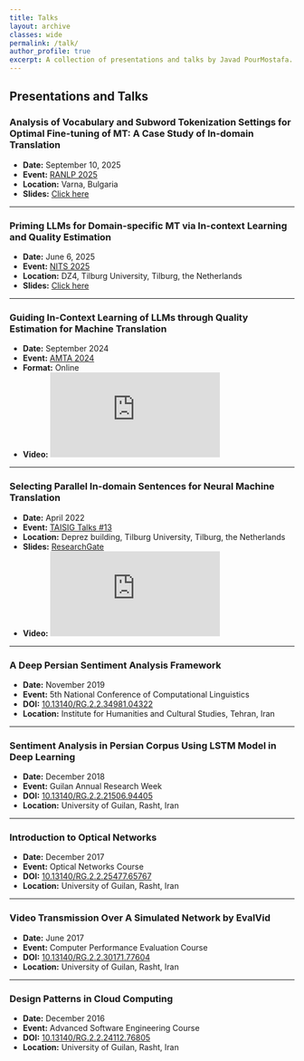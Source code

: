 ```yaml
---
title: Talks
layout: archive
classes: wide
permalink: /talk/
author_profile: true
excerpt: A collection of presentations and talks by Javad PourMostafa.
---
```


## Presentations and Talks

### Analysis of Vocabulary and Subword Tokenization Settings for Optimal Fine-tuning of MT: A Case Study of In-domain Translation  
- **Date:** September 10, 2025
- **Event:** [RANLP 2025](https://ranlp.org/ranlp2025/index.php/parallel-session-15/)  
- **Location:** Varna, Bulgaria  
- **Slides:** [Click here](https://javad.pourmostafa.com/assets/files/RANLP_2025___Presentation_latest.pdf)  

---

### Priming LLMs for Domain-specific MT via In-context Learning and Quality Estimation  
- **Date:** June 6, 2025  
- **Event:** [NITS 2025](https://nitsnetwork.github.io/index.html)  
- **Location:** DZ4, Tilburg University, Tilburg, the Netherlands  
- **Slides:** [Click here](https://docs.google.com/presentation/d/1S5iaYM7x_t4kWkZQNnbtSbuTCDw4uTpGBxjS7Y34ExY/edit?usp=sharing)  

---

### Guiding In-Context Learning of LLMs through Quality Estimation for Machine Translation  
- **Date:** September 2024  
- **Event:** [AMTA 2024](https://amtaweb.org/amta-2024-program/)  
- **Format:** Online  
- **Video:**  
  <iframe style="max-width: 70%; max-height: 90%;" src="https://www.youtube.com/embed/CkVs-XV0LW0?si=A79UXVKUwch8RCcM" title="YouTube video player" frameborder="0" allow="accelerometer; autoplay; clipboard-write; encrypted-media; gyroscope; picture-in-picture; web-share" referrerpolicy="strict-origin-when-cross-origin" allowfullscreen></iframe>  

---

### Selecting Parallel In-domain Sentences for Neural Machine Translation  
- **Date:** April 2022  
- **Event:** [TAISIG Talks #13](https://www.tilburguniversity.edu/research/institutes-and-research-groups/taisig)  
- **Location:** Deprez building, Tilburg University, Tilburg, the Netherlands  
- **Slides:** [ResearchGate](https://www.researchgate.net/publication/360105031_Selecting_Parallel_In-domain_Sentences_for_Neural_Machine_Translation_NMT_Using_Monolingual_Texts)  
- **Video:**  
  <iframe style="max-width: 70%; max-height: 90%;" src="https://www.youtube.com/embed/8GDQ124iAao" title="YouTube video player" frameborder="0" allow="accelerometer; autoplay; clipboard-write; encrypted-media; gyroscope; picture-in-picture" allowfullscreen></iframe>  

---

### A Deep Persian Sentiment Analysis Framework  
- **Date:** November 2019  
- **Event:** 5th National Conference of Computational Linguistics  
- **DOI:** [10.13140/RG.2.2.34981.04322](https://doi.org/10.13140/RG.2.2.34981.04322)  
- **Location:** Institute for Humanities and Cultural Studies, Tehran, Iran  

---

### Sentiment Analysis in Persian Corpus Using LSTM Model in Deep Learning  
- **Date:** December 2018  
- **Event:** Guilan Annual Research Week  
- **DOI:** [10.13140/RG.2.2.21506.94405](https://doi.org/10.13140/RG.2.2.21506.94405)  
- **Location:** University of Guilan, Rasht, Iran  

---

### Introduction to Optical Networks  
- **Date:** December 2017  
- **Event:** Optical Networks Course  
- **DOI:** [10.13140/RG.2.2.25477.65767](https://doi.org/10.13140/RG.2.2.25477.65767)  
- **Location:** University of Guilan, Rasht, Iran  

---

### Video Transmission Over A Simulated Network by EvalVid  
- **Date:** June 2017  
- **Event:** Computer Performance Evaluation Course  
- **DOI:** [10.13140/RG.2.2.30171.77604](https://doi.org/10.13140/RG.2.2.30171.77604)  
- **Location:** University of Guilan, Rasht, Iran  

---

### Design Patterns in Cloud Computing  
- **Date:** December 2016  
- **Event:** Advanced Software Engineering Course  
- **DOI:** [10.13140/RG.2.2.24112.76805](https://doi.org/10.13140/RG.2.2.24112.76805)  
- **Location:** University of Guilan, Rasht, Iran  
